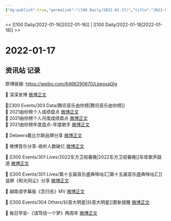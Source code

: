 ```yaml
---
{"dg-publish":true,"permalink":"/100 Daily/2022-01-17/","title":"2022-01-17","created":"2022-12-22T16:32:36.000+08:00","updated":"2023-01-09T17:24:42.010+08:00"}
---
```



<< [[100 Daily/2022-01-16\|2022-01-16]] | [[100 Daily/2022-01-18\|2022-01-18]] >>

# 2022-01-17

## 资讯站 记录

原博链接: https://weibo.com/6466290670/LbeoxaQlg

💫 深深发博 [微博正文](https://m.weibo.cn/6466290670/4726590686890603)

🌟[[300 Events/303 Data/腾讯音乐由你榜\|腾讯音乐由你榜]]  
💫 2021由你榜个人成绩盘点 [微博正文](https://m.weibo.cn/6466290670/4726587729122075)  
💫 2021由你榜个人月度成绩盘点 [微博正文](https://m.weibo.cn/6466290670/4726593413451375)  
💫 2021由你榜年度盘点-年度歌手 [微博正文](https://m.weibo.cn/6466290670/4726588056538281)

💫 Debeers戴比尔斯品牌分享 [微博正文](https://m.weibo.cn/2464641902/4726725332964252)

💫 微博音乐分享-收听人数破亿 [微博正文](https://m.weibo.cn/3252743925/4726583232828113)

💫 [[300 Events/301 Lives/2022东方卫视春晚\|2022东方卫视春晚]]车库歌声路透 [微博正文](https://m.weibo.cn/6466290670/4726611196775534)

💫 [[300 Events/301 Lives/第十五届音乐盛典咪咕汇\|第十五届音乐盛典咪咕汇]]竖屏《和光同尘》分享 [微博正文](https://m.weibo.cn/6466290670/4726689358156477)

💫 越南语字幕版《念归去》MV [微博正文](https://m.weibo.cn/6466290670/4726691514289269)

💫 [[300 Events/304 Others/抖音大明星\|抖音大明星]]更新提醒 [微博正文](https://m.weibo.cn/6466290670/4726705748446627)

💫 每日早安-《请笃信一个梦》两周年 [微博正文](https://m.weibo.cn/6466290670/4726536639088896)
